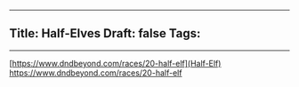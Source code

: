 
---
Title: Half-Elves
Draft: false
Tags:
  - 
---


[https://www.dndbeyond.com/races/20-half-elf](Half-Elf)
https://www.dndbeyond.com/races/20-half-elf
